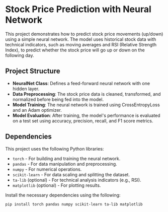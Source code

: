 # Stock Price Prediction with Neural Network

This project demonstrates how to predict stock price movements (up/down) using a simple neural network. The model uses historical stock data with technical indicators, such as moving averages and RSI (Relative Strength Index), to predict whether the stock price will go up or down on the following day.

## Project Structure

- **NeuralNet Class**: Defines a feed-forward neural network with one hidden layer.
- **Data Preprocessing**: The stock price data is cleaned, transformed, and normalized before being fed into the model.
- **Model Training**: The neural network is trained using CrossEntropyLoss and an Adam optimizer.
- **Model Evaluation**: After training, the model's performance is evaluated on a test set using accuracy, precision, recall, and F1 score metrics.

## Dependencies

This project uses the following Python libraries:

- `torch` - For building and training the neural network.
- `pandas` - For data manipulation and preprocessing.
- `numpy` - For numerical operations.
- `scikit-learn` - For data scaling and splitting the dataset.
- `ta-lib` (optional) - For technical analysis indicators (e.g., RSI).
- `matplotlib` (optional) - For plotting results.

Install the necessary dependencies using the following:

```bash
pip install torch pandas numpy scikit-learn ta-lib matplotlib
